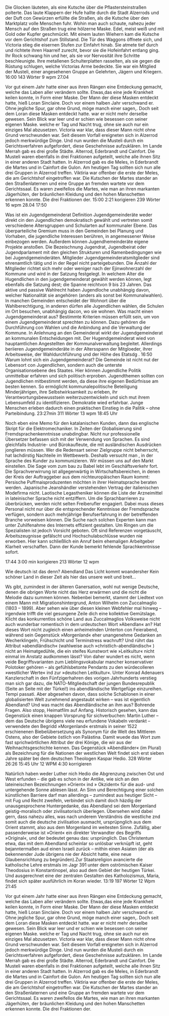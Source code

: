 Die Glocken läuteten, als eine Kutsche über die Pflastersteinstraßen polterte. Das laute Klappern der Hufe hallte durch die Stadt Alzerrods und der Duft con Gewürzen erfüllte die Straßen, als die Kutsche über den Marktplatz volle Menschen fuhr. Wohin man auch schaute, nahezu jeder Mensch auf den Straßen trug eine hölzerne Maske. Edel, meist weiß und mit Gold oder Kupfer geschmückt. Mit einem lauten Wiehern kam die Kutsche vor dem Gerichtshof zum Stillstand. Die Tür des Waggons öffnete sich, und Victoria stieg die eisernen Stufen zur Einfahrt hinab. Sie atmete tief durch und richtete ihren Haarreif zurecht, bevor sie die Hofeinfahrt entlang ging. Ihr Rock schwang hin und her, als sie vor Nervosität ihre Schritte beschleunigte. Ihre metallenen Schulterplatten rasselten, als sie gegen die Rüstung schlugen, welche Victorias Arme bedeckte. Sie war ein Mitglied der Musteli, einer angesehenen Gruppe an Gelehrten, Jägern und Kriegern.
16:00
143 Wörter
9 wpm
27.04

Vor gut einem Jahr hatte einer aus ihren Rängen eine Entdeckung gemacht, welche das Laben aller verändern sollte. Etwas,das eine jede Krankheit keilen konnte, in Form einer Maske. Der Mann der diese Masken entdeckt hatte, hieß Loran Sinclaire. Doch vor einem halben Jahr verschwand er. Ohne jegliche Spur, gar ohne Grund, möge manch einer sagen,. Doch seit dem Loran diese Masken entdeckt hatte. war er nicht mehr derselbe gewesen. Sein Blick war leer und er schien wie besessen con seiner eigenen Maske. welche er Tag und Nacht trug, ohne sie auch nur ein einziges Mal abzusetzen. Victoria war klar, dass dieser Mann nicht ohne Grund verschwunden war. Seit diesem Vorfall ereigneten sich in Alzerrod jedoch merkwürdige Dinge. Und nun wurden die Musteli durch ein Gerichtsverfahren aufgefordert, diese Geschehnisse aufzuklären. Im Lande Merrah gab es drei große Städte. Alterrod, Ederbrandt und Cainfort. Die Musteli waren ebenfalls in drei Fraktionen aufgeteilt, welche alle ihnen Sitz in einer anderen Stadt hatten. 
In Alzerrod gab es die Meles, in Ederbrandt die Martes und in Cainfort die Gulon. Am heutigen Tag sollten sich nun alle drei Gruppen in Alzerrod treffen. Viktiria war offenber die erste der Meles, die am Gerichtshof eingetroffen war. Die Kutschen der Martes stander an den Straßenlaternen und eine Gruppe an fremden wartete vor dem Gerichtssaal. Es waren zweifellos die Martes, wie man an ihren markanten Jägerhüten, der bräunlichen Kleidung und den hohen Manschetten erkennen konnte. Die drei Fraktionen der.
15:00
2:21 korigieren
239 Wörter
16 wpm
28.04 17:50 

Was ist ein Jugendgemeinderat 
Definition
Jugendgemeinderäte weder direkt cin den Jugendlichen demokratisch gewählt und vertreten somit verschiedene Altersgruppen und Schularten auf kommunaler Ebene. Das überparteiliche Gremium muss in den Gemeinden bei Planung und Vorhaben, die jugendliche Interessen berühren, in angemessener Weise einbezogen werden. Außerdem können Jugendhemeinderäte eigene Projekte anstoßen. Die Bezeischnung Jugendrat, Jugendbeirat oder Jugendparlament mit den gleichen Strukturen und Ramenbedingungen wie bei Jugendgemeinderäten.
Mitglieder
Jugendgemeinderatsmitglieder sind ehrenamtlich tätig und in der Regel nicht parteigebunden. Die Anzahl der Mitglieder richtet sich mehr oder weniger nach der Ejinwohnerzahl der Kommune und wird in der Satzung festgelegt. In welchem Alter die Hugendlichen in den jugendgemeinderat gewählt werden können, legt ebenfalls die Satzung dest; die Spanne reichtvon 9 bis 23 Jahren. Das aktive und passive Wahlrecht haben Jugendloche unabhängig davon, welcher Nationalität sie angehören (anders als sonst bei Kommunalwahlen). In manchen Gemeinden entscheidet der Wohnort über die Wahlberechtigung, in anderen dürfen alle Jugendlichen wählen, die Schulen im Ort besuchen, unabhängig dacon, wo sie wohnen.
Was macht einen Jugendgemeinderat aus?
Bestimmte Kriterien müssen erfüllt sein, um von einem Jugendgemeinderat sprechten zu können. Dazu gehören die Durchführung con Wahlen und die Anbindung and die Verwaltung der Kommune. In Anlehnung an den Gemeinderat wirkt der Jugendgemeinderat an kommunalen Entscheidungen mit. Der Hugendgemeinderat wied von hauptamtlichen Angestellten der Kommunalverwaltung begleitet. Allerdings beriieren Jugendgemeinderäte in der Altersspann der Mitgloeder, ihrer Arbeitsweise, der Wahldurchführung und der Höhe des Etatsdg .
16:50
Warum lohnt sich ein Jugendgemeinderat?
Die Gemeinde ist nicht nut der Lebensort con Jugendlichen, sondern auch die unterste Organisationsebene des Staates. Hier können Jugendliche Politik unmittelbar erfahren und sich politisch erproben. Jugendthemen sollten con Jugendlichen mitbestimmt werden, da diese ihre eigenen Bedürfnisse am besten kennen. So ermöglicht kommunalepolitische Beteiligung Minderjährigen, ihre Selbstwirksamkeit zu erleben, ihr Verantwortungsbewusstsein weiterzuzentwickeln und sich mut ihrem Lebensumfeld zu identifizieren. Demokratie wied erfahrbar. Junge Menschen erleben dadurch einen praktischen Einstieg in die Palitik – ohne Parteibindung.
23:27min
311 Wörter
13 wpm
18:45 Uhr

Noch eben eine Memo für den katalanischen Kunden, dann das englische Skript für die Elektromechaniker. In Zeiten der Globalisierung sind Fremdsprachenkenntnisse unabdingbar. Nicht nur professionelle Übersetzer befassen sich mit der Verwendung von Sprachen. Es sind gleichfalls Industrie- und Bürokaufleute, die mit ausländischen Ausdrücken jonglieren müssen. Wer die Redensart seiner Zielgruppe nicht beherrscht, hat lachdirstig Nachteile im Wettbewerb. Deshalb versucht man , in der Sprache des Kunder zu kommunizieren. Wir müssen uns auf den Markt einstellen.
Die Sage vom zum bau zu Babel lebt im Geschäftsverkehr fort. Die Sprachverwirrung ist allgegenwärtig in Wirtschaftsbereichen, in denen der Kreis der Auftraggeber aus dem nichteuropäischen Raum kommt: Persische Puffmaisproduzenten möchten in ihrer Heimatsprache beraten werden. Japanische Jeanshändler verstehenden Vertrag der italienischen Modefirma nicht. Laotische Legastheniker können die Liste der Arzneimittel in lateinischer Sprache nicht entziffern. Um die Sprachbarrieren zu überbrücken, werden nicht selten Freiberufler engagiert. Dabei muss dieses Personal nicht nur über die entsprechender Kenntnisse der Fremdsprache verfügen, sondern auch mehrjährige Berufserfahrung in der betreffenden Branche vorweisen können. Die Suche nach solchen Experten kann man unter Zuhilfenahme des Internets effizient gestalten.
Um Ringen um die Spezialisten ist jedoch Vorsicht geboten. Oft sind Referenzen vorgetäuscht, Arbeitszeugnisse gefälscht und Hochschulabschlüsse wurden nie erworben. Hier kann schließlich ein Anruf beim ehemaligen Arbeitgeber Klarheit verschaffen. Dann der Kunde bemerkt fehlende Sprachkenntnisse sofort.

17:44
3:00 min korigieren
213 Wörter
12 wpm

Wie deutsch ist das denn?
Abendland
Das Licht kommt woandersher
Kein schöner Land in dieser Zeit als hier das unsere weit und breit...

Ws gibt, zumindest in der älteren Ganersation, wohl nut wenige Deutsche, denen die obrigen Worte nicht das Herz erwärmen und die nicht die Melodie dazu summen können. Nebenbei bemerkt, stammt der Liedtext von einem Mann mit Migrationshintergrund, Anton Wilhelm con Zuccalmaglio (1803 – 1899). Aber sehen wie über diesen kleinen Webfehler mal hinweg – irgendwie trifft die viel gesungene Zeile dich eine kollektive Gemütslage. Klicht das konkurrentlos schöne Land aus Zuccalmaglios Volksweise nicht auch wunderbar romentisch in dem urdeutschen Wort »Abendlan« an? Hat dieses Wort  nicht zugleich einen anheimelnden Unterton con Feierabend, während sein Gegenstück »Morgenland« eher unangenehme Gedanken an Wecherklingeln, Frühschicht und Terminstress wachruft? Und rührt das Attribut »abendländisch« (wahlweise auch »christlich-abendländisch« ) nicht an Heimatgedühle, die ein steifes Kunstwort wie »Leitkultur« nicht einmal im Anstatz audkommen lässt?
Von daher wundert es nicht, wenn veide Begriffsvarianten zum Lieblingsvokabular mancher konservativer Polotoker gehören – als gefühlsbetonte Pendants zu den würdecolleren »westlicher Werte« ind zur »deutschen Leitkultur«. Unter Konrad Adenauers Kanzlerschaft in den Fünfzigerhahren des vorigen Jahrhunderts verstieg man sich gar dazu, die NATO-Mitgliedschaft der jungen Bundesrepublik (Seite an Seite mit der Türkei!) ins abendländische Wertgefüge einzureihen. Tempi passati. Aber abgesehen davon, dass solche Schablonen in einer  globalisierten Welt zunehmend angestaubt wirken – was ist eigentlich Abendland? Und was macht das Abendländische an ihm aus?
Bohrende Fragen. Also stopp, Heimatfilm auf Anfang. Historisch gesehen, kann das Gegenstück einen knappen Vorsprung für sichverbuchen: Martin Luther – dem das Deutsche übrigens viele neu erfundene Vokabeln verdankt – verwendete den Begridd »Morgenland« erstmals in seiner 1522 erschienenen Biebelübersetzung als Synonym für die Welt des Mittleren Ostens, also der Gebiete östlich von Palästina. Damit wuede das Wort zum fast sprichwörtlichen Attribut der drei Könige, die wir aus der Weihnachtsgeschichte kennen. Das Gegenstück »Abendländer« (im Plural) als Bezeichnung für die Nationen der westlichen Welt findet sich erst sieben Jahre später bei dem deutschen Theologen Kaspar Hedio.
328 Wörter
26:26
15:45 Uhr
12 WPM
4:30 korrigieren

Natürlich haben weder Luther nich Hedio die Abgrenzung zwischen Ost und West erfunden – die gab es schon in der Antike, wie sich an den lateineischen Bezeichnungen »Orient« ind » Okzident« für die aud- und untergehende Sonne ablesen lässt. An Sinn und Berechtigung einer solchen künstlichen Barriere darf man allerdings – zumindest aus heutiger Sicht – mit Fug und Recht zweifeln, verbindet sich damit doch häzdig der unausgesprochene Huntergedanke, das Abendland sei dem Morgenland geistig-moralisch oder zivilisatorisch überlegen. Übersehen wird dabei gern, dass nahezu alles, was nach underem Verständnis die westliche znd somit auch die deutsche zivilisation ausmacht, ursprüpnglich aus dem Orient stammt, also aus dem Morgenland im weitesten Sinne. Zufällig, aber passenderweise ist »Orient« ein direkter Verwandter des Begriffs »Original«, und der bedeutet genau das: ursprünglich. 
Das Christentum etwa, das mit dem Abendland scheinlar so unlösbar verknüpft ist, geht bejanntermaßen aud einen Israeli zurück – mithin einen Asiaten (der als bekennender Jude übrigens nie der Absicht hatte, eine neue Glaubensrichtung zu begründen).Zur Staatsreligion avancierte die katholische Lehre erstmals im Jagr 391 unter dem oströmischen Kaiser Theodosius in Konstantinopel, also aud dem Gebiet der heutigen Türkei. Und ausgerechnet eine der zentralen Gestalten des Katholozismus, Maria, findet sich später ausführlich im Koran wieder.
13:19
197 Wörter
12 Wpm
21:45


Vor gut einem Jahr hatte einer aus ihren Rängen eine Entdeckung gemacht, welche das Laben aller verändern sollte. Etwas,das eine jede Krankheit keilen konnte, in Form einer Maske. Der Mann der diese Masken entdeckt hatte, hieß Loran Sinclaire. Doch vor einem halben Jahr verschwand er. Ohne jegliche Spur, gar ohne Grund, möge manch einer sagen,. Doch seit dem Loran diese Masken entdeckt hatte. war er nicht mehr derselbe gewesen. Sein Blick war leer und er schien wie besessen con seiner eigenen Maske. welche er Tag und Nacht trug, ohne sie auch nur ein einziges Mal abzusetzen. Victoria war klar, dass dieser Mann nicht ohne Grund verschwunden war. Seit diesem Vorfall ereigneten sich in Alzerrod jedoch merkwürdige Dinge. Und nun wurden die Musteli durch ein Gerichtsverfahren aufgefordert, diese Geschehnisse aufzuklären. Im Lande Merrah gab es drei große Städte. Alterrod, Ederbrandt und Cainfort. Die Musteli waren ebenfalls in drei Fraktionen aufgeteilt, welche alle ihnen Sitz in einer anderen Stadt hatten. 
In Alzerrod gab es die Meles, in Ederbrandt die Martes und in Cainfort die Gulon. Am heutigen Tag sollten sich nun alle drei Gruppen in Alzerrod treffen. Viktiria war offenber die erste der Meles, die am Gerichtshof eingetroffen war. Die Kutschen der Martes stander an den Straßenlaternen und eine Gruppe an fremden wartete vor dem Gerichtssaal. Es waren zweifellos die Martes, wie man an ihren markanten Jägerhüten, der bräunlichen Kleidung und den hohen Manschetten erkennen konnte. Die drei Fraktionen der.

